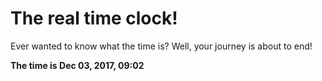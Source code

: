 # The real time clock!

Ever wanted to know what the time is? Well, your journey is about to end!

**The time is Dec 03, 2017, 09:02**